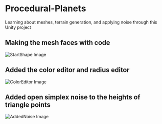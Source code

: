 # Procedural-Planets
Learning about meshes, terrain generation, and applying noise through this Unity project

## Making the mesh faces with code
![StartShape Image](../master/Planet%20Progress%20Pictures/StartShape.JPG)

## Added the color editor and radius editor
![ColorEditor Image](../master/Planet%20Progress%20Pictures/ColorEditor.JPG)

## Added open simplex noise to the heights of triangle points
![AddedNoise Image](../master/Planet%20Progress%20Pictures/AddedNoise.JPG)